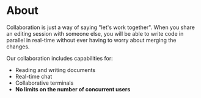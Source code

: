 # About

Collaboration is just a way of saying "let's work together". When you share an editing session with someone else,
you will be able to write code in parallel in real-time without ever having to worry about merging the changes.

Our collaboration includes capabilities for:
  - Reading and writing documents
  - Real-time chat
  - Collaborative terminals
  - **No limits on the number of concurrent users**
